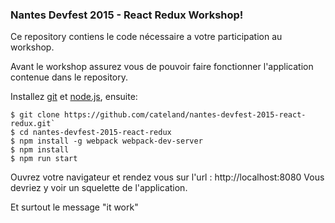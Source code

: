### Nantes Devfest 2015 - React Redux Workshop!

Ce repository contiens le code nécessaire a votre participation au workshop.


Avant le workshop assurez vous de pouvoir faire fonctionner l'application contenue dans le repository.

Installez [git](http://git-scm.com/downloads) et [node.js](https://nodejs.org/), ensuite:

    $ git clone https://github.com/cateland/nantes-devfest-2015-react-redux.git`
    $ cd nantes-devfest-2015-react-redux
    $ npm install -g webpack webpack-dev-server
    $ npm install
    $ npm run start

Ouvrez votre navigateur et rendez vous sur l'url : http://localhost:8080
Vous devriez y voir un squelette de l'application.

Et surtout le message "it work"
